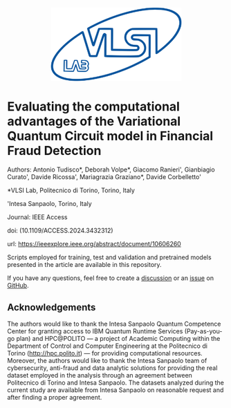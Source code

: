 <p align="center">
  <a href="https://www.vlsilab.polito.it">
    <picture>
      <source media="(prefers-color-scheme: light)" srcset="https://raw.githubusercontent.com/antotu/AntiFraud_QML/main/docs/_statics/logo_vlsi_blue.png">
      <img src="https://raw.githubusercontent.com/antotu/AntiFraud_QML/main/docs/_statics/logo_vlsi_blue.png" width="60%">
    </picture>
  </a>
</p>

# Evaluating the computational advantages of the Variational Quantum Circuit model in Financial Fraud Detection

Authors: Antonio Tudisco*, Deborah Volpe*, Giacomo Ranieri', Gianbiagio Curato', Davide Ricossa', Mariagrazia Graziano*, Davide Corbelletto'

*VLSI Lab, Politecnico di Torino, Torino, Italy

'Intesa Sanpaolo, Torino, Italy

Journal: IEEE Access

doi: (10.1109/ACCESS.2024.3432312)

url: https://ieeexplore.ieee.org/abstract/document/10606260


Scripts employed for training, test and validation and pretrained models presented in the article are available in this repository. 

If you have any questions, feel free to create a [discussion](https://github.com/antotu/AntiFraud_QML/discussions) or an [issue](https://github.com/antotu/AntiFraud_QML/issues) on [GitHub](https://github.com/antotu/AntiFraud_QML/).


## Acknowledgements
The authors would like to thank the Intesa Sanpaolo Quantum Competence Center for granting access to IBM Quantum Runtime Services (Pay-as-you-go plan) and HPC@POLITO — a project of Academic Computing within the Department
of Control and Computer Engineering at the Politecnico di Torino (http://hpc.polito.it) — for providing computational resources.
Moreover, the authors would like to thank the Intesa Sanpaolo team of cybersecurity, anti-fraud and data analytic solutions for providing the real dataset employed in the analysis through an agreement between Politecnico di Torino and Intesa Sanpaolo. The datasets analyzed during the current study
are available from Intesa Sanpaolo on reasonable request and after finding a proper agreement.

